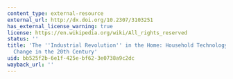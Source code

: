 ```yaml
---
content_type: external-resource
external_url: http://dx.doi.org/10.2307/3103251
has_external_license_warning: true
license: https://en.wikipedia.org/wiki/All_rights_reserved
status: ''
title: 'The ''Industrial Revolution'' in the Home: Household Technology and Social
  Change in the 20th Century'
uid: bb525f2b-6e1f-425e-bf62-3e0738a9c2dc
wayback_url: ''
---
```

